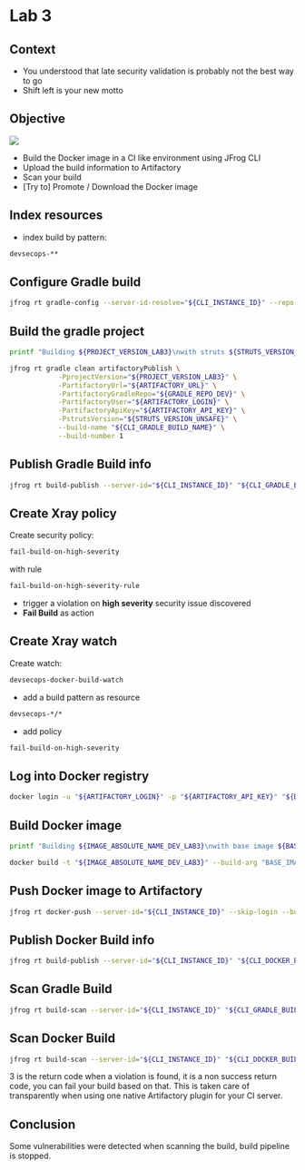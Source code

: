 # Lab 3

## Context

- You understood that late security validation is probably not the best way to go
- Shift left is your new motto

## Objective

![](images/lab3.png)

- Build the Docker image in a CI like environment using JFrog CLI
- Upload the build information to Artifactory
- Scan your build
- [Try to] Promote / Download the Docker image

## Index resources

- index build by pattern:
```bash
devsecops-**
```

## Configure Gradle build

```bash
jfrog rt gradle-config --server-id-resolve="${CLI_INSTANCE_ID}" --repo-resolve="${GRADLE_REPO_DEV}" --server-id-deploy="${CLI_INSTANCE_ID}" --repo-deploy="${GRADLE_REPO_DEV}" --use-wrapper=false --uses-plugin=true --deploy-ivy-desc=false
```

## Build the gradle project

```bash
printf "Building ${PROJECT_VERSION_LAB3}\nwith struts ${STRUTS_VERSION_UNSAFE} (unsafe)\n" 
```

```bash
jfrog rt gradle clean artifactoryPublish \
            -PprojectVersion="${PROJECT_VERSION_LAB3}" \
            -PartifactoryUrl="${ARTIFACTORY_URL}" \
            -PartifactoryGradleRepo="${GRADLE_REPO_DEV}" \
            -PartifactoryUser="${ARTIFACTORY_LOGIN}" \
            -PartifactoryApiKey="${ARTIFACTORY_API_KEY}" \
            -PstrutsVersion="${STRUTS_VERSION_UNSAFE}" \
            --build-name "${CLI_GRADLE_BUILD_NAME}" \
            --build-number 1
```

## Publish Gradle Build info

```bash
jfrog rt build-publish --server-id="${CLI_INSTANCE_ID}" "${CLI_GRADLE_BUILD_NAME}" 1
```

## Create Xray policy

Create security policy:
```bash
fail-build-on-high-severity
```
with rule
```bash
fail-build-on-high-severity-rule
```

- trigger a violation on **high severity** security issue discovered
- **Fail Build** as action

## Create Xray watch

Create watch:
```bash
devsecops-docker-build-watch
```

- add a build pattern as resource
```bash
devsecops-*/*
```
- add policy
```bash
fail-build-on-high-severity
```
  
## Log into Docker registry

```bash
docker login -u "${ARTIFACTORY_LOGIN}" -p "${ARTIFACTORY_API_KEY}" "${DOCKER_REGISTRY_DEV}"
```

## Build Docker image

```bash
printf "Building ${IMAGE_ABSOLUTE_NAME_DEV_LAB3}\nwith base image ${BASE_IMAGE_UNSAFE} (unsafe)\n" 
```

```bash
docker build -t "${IMAGE_ABSOLUTE_NAME_DEV_LAB3}" --build-arg "BASE_IMAGE=${BASE_IMAGE_UNSAFE}" .
```

## Push Docker image to Artifactory

```bash
jfrog rt docker-push --server-id="${CLI_INSTANCE_ID}" --skip-login --build-name="${CLI_DOCKER_BUILD_NAME}" --build-number=1 --module="${CLI_DOCKER_BUILD_NAME}" "${IMAGE_ABSOLUTE_NAME_DEV_LAB3}" "${DOCKER_REPO_DEV}"
```

## Publish Docker Build info

```bash
jfrog rt build-publish --server-id="${CLI_INSTANCE_ID}" "${CLI_DOCKER_BUILD_NAME}" 1
```

## Scan Gradle Build

```bash
jfrog rt build-scan --server-id="${CLI_INSTANCE_ID}" "${CLI_GRADLE_BUILD_NAME}" 1
```

## Scan Docker Build

```bash
jfrog rt build-scan --server-id="${CLI_INSTANCE_ID}" "${CLI_DOCKER_BUILD_NAME}" 1
```

3 is the return code when a violation is found, it is a non success return code, you can fail your build based on that.
This is taken care of transparently when using one native Artifactory plugin for your CI server.

## Conclusion

Some vulnerabilities were detected when scanning the build, build pipeline is stopped.